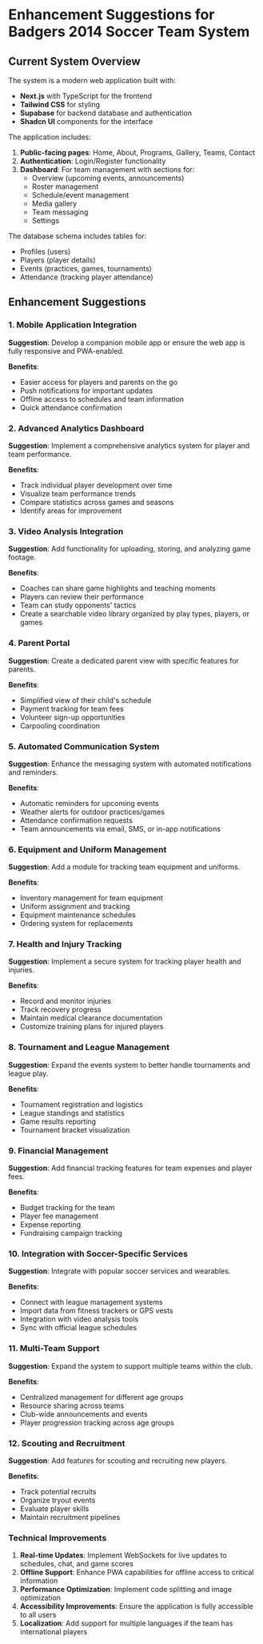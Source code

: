 # Enhancement Suggestions for Badgers 2014 Soccer Team System

## Current System Overview

The system is a modern web application built with:
- **Next.js** with TypeScript for the frontend
- **Tailwind CSS** for styling
- **Supabase** for backend database and authentication
- **Shadcn UI** components for the interface

The application includes:
1. **Public-facing pages**: Home, About, Programs, Gallery, Teams, Contact
2. **Authentication**: Login/Register functionality
3. **Dashboard**: For team management with sections for:
   - Overview (upcoming events, announcements)
   - Roster management
   - Schedule/event management
   - Media gallery
   - Team messaging
   - Settings

The database schema includes tables for:
- Profiles (users)
- Players (player details)
- Events (practices, games, tournaments)
- Attendance (tracking player attendance)

## Enhancement Suggestions

### 1. Mobile Application Integration

**Suggestion**: Develop a companion mobile app or ensure the web app is fully responsive and PWA-enabled.

**Benefits**:
- Easier access for players and parents on the go
- Push notifications for important updates
- Offline access to schedules and team information
- Quick attendance confirmation

### 2. Advanced Analytics Dashboard

**Suggestion**: Implement a comprehensive analytics system for player and team performance.

**Benefits**:
- Track individual player development over time
- Visualize team performance trends
- Compare statistics across games and seasons
- Identify areas for improvement

### 3. Video Analysis Integration

**Suggestion**: Add functionality for uploading, storing, and analyzing game footage.

**Benefits**:
- Coaches can share game highlights and teaching moments
- Players can review their performance
- Team can study opponents' tactics
- Create a searchable video library organized by play types, players, or games

### 4. Parent Portal

**Suggestion**: Create a dedicated parent view with specific features for parents.

**Benefits**:
- Simplified view of their child's schedule
- Payment tracking for team fees
- Volunteer sign-up opportunities
- Carpooling coordination

### 5. Automated Communication System

**Suggestion**: Enhance the messaging system with automated notifications and reminders.

**Benefits**:
- Automatic reminders for upcoming events
- Weather alerts for outdoor practices/games
- Attendance confirmation requests
- Team announcements via email, SMS, or in-app notifications

### 6. Equipment and Uniform Management

**Suggestion**: Add a module for tracking team equipment and uniforms.

**Benefits**:
- Inventory management for team equipment
- Uniform assignment and tracking
- Equipment maintenance schedules
- Ordering system for replacements

### 7. Health and Injury Tracking

**Suggestion**: Implement a secure system for tracking player health and injuries.

**Benefits**:
- Record and monitor injuries
- Track recovery progress
- Maintain medical clearance documentation
- Customize training plans for injured players

### 8. Tournament and League Management

**Suggestion**: Expand the events system to better handle tournaments and league play.

**Benefits**:
- Tournament registration and logistics
- League standings and statistics
- Game results reporting
- Tournament bracket visualization

### 9. Financial Management

**Suggestion**: Add financial tracking features for team expenses and player fees.

**Benefits**:
- Budget tracking for the team
- Player fee management
- Expense reporting
- Fundraising campaign tracking

### 10. Integration with Soccer-Specific Services

**Suggestion**: Integrate with popular soccer services and wearables.

**Benefits**:
- Connect with league management systems
- Import data from fitness trackers or GPS vests
- Integration with video analysis tools
- Sync with official league schedules

### 11. Multi-Team Support

**Suggestion**: Expand the system to support multiple teams within the club.

**Benefits**:
- Centralized management for different age groups
- Resource sharing across teams
- Club-wide announcements and events
- Player progression tracking across age groups

### 12. Scouting and Recruitment

**Suggestion**: Add features for scouting and recruiting new players.

**Benefits**:
- Track potential recruits
- Organize tryout events
- Evaluate player skills
- Maintain recruitment pipelines

### Technical Improvements

1. **Real-time Updates**: Implement WebSockets for live updates to schedules, chat, and game scores
2. **Offline Support**: Enhance PWA capabilities for offline access to critical information
3. **Performance Optimization**: Implement code splitting and image optimization
4. **Accessibility Improvements**: Ensure the application is fully accessible to all users
5. **Localization**: Add support for multiple languages if the team has international players 
